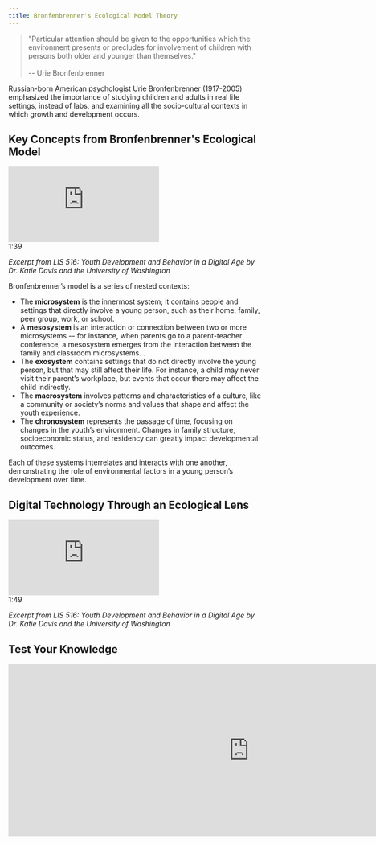 ```yaml
---
title: Bronfenbrenner's Ecological Model Theory
---
```


> "Particular attention should be given to the opportunities which the environment presents or precludes for involvement of children with persons both older and younger than themselves." <br/><br/>-- Urie Bronfenbrenner

Russian-born American psychologist Urie Bronfenbrenner (1917-2005) emphasized the importance of studying children and adults in real life settings, instead of labs, and examining all the socio-cultural contexts in which growth and development occurs.

## Key Concepts from Bronfenbrenner's Ecological Model

<iframe src="https://www.youtube.com/embed/kuso4lkb4UI" frameborder="0" allow="autoplay; encrypted-media" allowfullscreen></iframe>
<div class="videotime" style="float:none;">1:39</div>

*Excerpt from LIS 516: Youth Development and Behavior in a Digital Age by Dr. Katie Davis and the University of Washington*

Bronfenbrenner’s model is a series of nested contexts:
* The **microsystem** is the innermost system; it contains people and settings that directly involve a young person, such as their home, family, peer group, work, or school.
* A **mesosystem** is an interaction or connection between two or more microsystems -- for instance, when parents go to a parent-teacher conference, a mesosystem emerges from the interaction between the family and classroom microsystems. .
* The **exosystem** contains settings that do not directly involve the young person, but that may still affect their life. For instance, a child may never visit their parent’s workplace, but events that occur there may affect the child indirectly.
* The **macrosystem** involves patterns and characteristics of a culture, like a community or society’s norms and values that shape and affect the youth experience.
* The **chronosystem** represents the passage of time, focusing on changes in the youth’s environment. Changes in family structure, socioeconomic status, and residency can greatly impact developmental outcomes.

Each of these systems interrelates and interacts with one another, demonstrating the role of environmental factors in a young person’s development over time.

## Digital Technology Through an Ecological Lens


<iframe src="https://www.youtube.com/embed/o2_jcLEF1Kg" frameborder="0" allow="autoplay; encrypted-media" allowfullscreen></iframe>
<div class="videotime" style="float:none;">1:49</div>

*Excerpt from LIS 516: Youth Development and Behavior in a Digital Age by Dr. Katie Davis and the University of Washington*


## Test Your Knowledge

<iframe src="https://connectedlib.ischool.uw.edu/wp-admin/admin-ajax.php?action=h5p_embed&id=9" width="958" height="343" frameborder="0" allowfullscreen="allowfullscreen" title="Bronfenbrenner"></iframe><script src="https://connectedlib.ischool.uw.edu/wp-content/plugins/h5p/h5p-php-library/js/h5p-resizer.js" charset="UTF-8"></script>